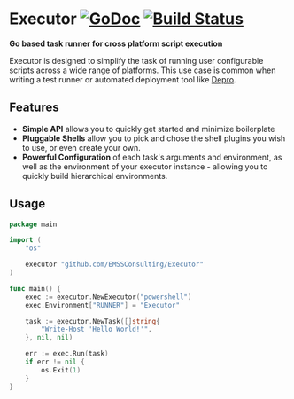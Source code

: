 # Executor [![GoDoc](https://godoc.org/github.com/EMSSConsulting/Executor?status.png)](https://godoc.org/github.com/EMSSConsulting/Executor) [![Build Status](https://travis-ci.org/EMSSConsulting/Executor.svg)](https://travis-ci.org/EMSSConsulting/Executor)
**Go based task runner for cross platform script execution**

Executor is designed to simplify the task of running user configurable scripts
across a wide range of platforms. This use case is common when writing a test
runner or automated deployment tool like [Depro](https://github.com/EMSSConsulting/Depro).

## Features

 - **Simple API** allows you to quickly get started and minimize boilerplate
 - **Pluggable Shells** allow you to pick and chose the shell plugins you wish to use,
   or even create your own.
 - **Powerful Configuration** of each task's arguments and environment, as well
   as the environment of your executor instance - allowing you to quickly build
   hierarchical environments.

## Usage

```go
package main

import (
    "os"

    executor "github.com/EMSSConsulting/Executor"
)

func main() {
    exec := executor.NewExecutor("powershell")
    exec.Environment["RUNNER"] = "Executor"

    task := executor.NewTask([]string{
        "Write-Host 'Hello World!'",
    }, nil, nil)

    err := exec.Run(task)
    if err != nil {
        os.Exit(1)
    }
}
```
